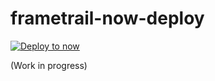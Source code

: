# frametrail-now-deploy

[![Deploy to now](https://deploy.now.sh/static/button.svg)](https://deploy.now.sh/?repo=https://github.com/edsilv/frametrail-now-deploy/Dockerfile)

(Work in progress)